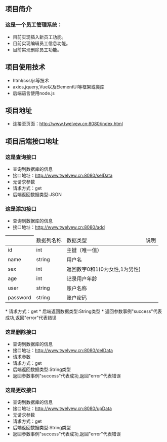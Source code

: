 ## 项目简介
 ### 这是一个员工管理系统：
   * 目前实现插入新员工功能。
   * 目前实现编辑员工信息功能。
   * 目前实现删除员工功能。

## 项目使用技术
* html/css/js等技术
* axios,jquery,Vue以及ElementUI等框架或类库
* 后端语言使用node.js

## 项目地址
* 连接至页面：http://www.twelvew.cn:8080/index.html

## 项目后端接口地址
### 这是查询接口
* 查询到数据库的信息
* 接口地址：http://www.twelvew.cn:8080/selData
* 无请求参数
* 请求方式：get
* 后端返回数据类型:JSON

### 这是添加接口
* 查询到数据库的信息
* 接口地址：http://www.twelvew.cn:8080/add
<table>
	<thead>
		<th>
			<td>数据列名称</td>
			<td>数据类型</td>
			<td>说明</td>
		</th>
	</thead>
	<tbody>
		<tr>
			<td>id</td>
			<td>int</td>
			<td>主键（唯一值）</td>
		</tr>
		<tr>
			<td>name</td>
			<td>string</td>
			<td>用户名</td>
		</tr>
		<tr>
			<td>sex</td>
			<td>int</td>
			<td>返回数字0和1(0为女性,1为男性)</td>
		</tr>
		<tr>
			<td>age</td>
			<td>int</td>
			<td>记录用户年龄</td>
		</tr>
		<tr>
			<td>user</td>
			<td>string</td>
			<td>账户名称</td>
		</tr>
		<tr>
			<td>password</td>
			<td>string</td>
			<td>账户密码</td>
		</tr>
	</tbody>
</table>
* 请求方式：get
* 后端返回数据类型:String类型
* 返回参数事例"success"代表成功,返回"error"代表错误

### 这是删除接口
* 查询到数据库的信息
* 接口地址：http://www.twelvew.cn:8080/delData
* 请求参数
* 请求方式：get
* 后端返回数据类型:String类型 
* 返回参数事例"success"代表成功,返回"error"代表错误

### 这是更改接口
* 查询到数据库的信息
* 接口地址：http://www.twelvew.cn:8080/upData
* 无请求参数
* 请求方式：get
* 后端返回数据类型:String类型
* 返回参数事例"success"代表成功,返回"error"代表错误